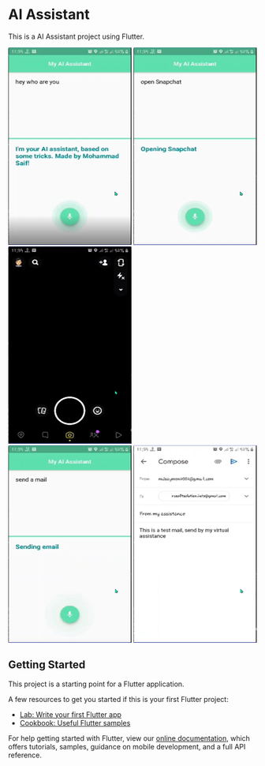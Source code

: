 # AI Assistant

This is a AI Assistant project using Flutter.


<img src="screenshot/Screenshot_6.png" width=250, height=400>  <img src="screenshot/Screenshot_8.png" width=250, height=400>  
<img src="screenshot/Screenshot_9.png" width=250, height=400> <br><img src="screenshot/Screenshot_10.png" width=250, height=400>  <img src="screenshot/Screenshot_11.png" width=250, height=400>
## Getting Started

This project is a starting point for a Flutter application.

A few resources to get you started if this is your first Flutter project:

- [Lab: Write your first Flutter app](https://flutter.dev/docs/get-started/codelab)
- [Cookbook: Useful Flutter samples](https://flutter.dev/docs/cookbook)

For help getting started with Flutter, view our
[online documentation](https://flutter.dev/docs), which offers tutorials,
samples, guidance on mobile development, and a full API reference.
